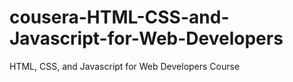 # cousera-HTML-CSS-and-Javascript-for-Web-Developers
HTML, CSS, and Javascript for Web Developers Course
